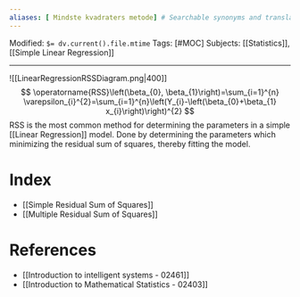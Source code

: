 ```yaml
---
aliases: [ Mindste kvadraters metode] # Searchable synonyms and translations
---
```

Modified: `$= dv.current().file.mtime`
Tags: [#MOC]
Subjects: [[Statistics]], [[Simple Linear Regression]]
****

<span class="centerImg">![[LinearRegressionRSSDiagram.png|400]]</span>
$$
\operatorname{RSS}\left(\beta_{0}, \beta_{1}\right)=\sum_{i=1}^{n} \varepsilon_{i}^{2}=\sum_{i=1}^{n}\left(Y_{i}-\left(\beta_{0}+\beta_{1} x_{i}\right)\right)^{2}
$$
RSS is the most common method for determining the parameters in a simple [[Linear Regression]] model. Done by determining the parameters which minimizing the residual sum of squares, thereby fitting the model.

# Index
- [[Simple Residual Sum of Squares]]
- [[Multiple Residual Sum of Squares]]
# References
- [[Introduction to intelligent systems - 02461]]
- [[Introduction to Mathematical Statistics - 02403]]